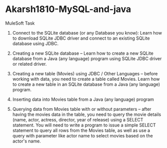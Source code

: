 # Akarsh1810-MySQL-and-java
MuleSoft Task
1. Connect to the SQLite database (or any Database you know): 
Learn how to download SQLite JDBC driver and connect to an existing SQLite database using JDBC.

2. Creating a new SQLite database – 
Learn how to create a new SQLite database from a Java (any language) program using SQLite JDBC driver or related driver.

3. Creating a new table (Movies) using JDBC / Other Languages – 
before working with data, you need to create a table called Movies. Learn how to create a new table in an SQLite database from a Java (any language) program.

4. Inserting data into Movies table from a Java (any language) program


5. Querying data from Movies table with or without parameters –
after having the movies data in the table, 
you need to query the movie details (name, actor, actress, director, year of release) using a SELECT statement. 
You will need to write a program to issue a simple SELECT statement to query all rows from the Movies table, 
as well as use a query with parameter like actor name to select movies based on the actor's name.
